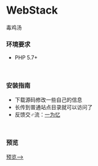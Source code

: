# WebStack
毒鸡汤
<br/>

### 环境要求
+ PHP 5.7+ 
<br/>

### 安装指南
+ 下载源码修改一些自己的信息
+ 长传到普通站点目录就可以访问了
+ 反馈交♂流：<a href="https://www.iowen.cn" target="_blank">一为忆</a>
<br/>

### 预览
<a href="https://www.iowen.cn/jitang/" target="_blank">预览--></a>
